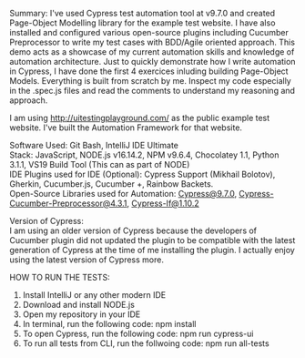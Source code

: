 Summary:
I've used Cypress test automation tool at v9.7.0 and created Page-Object Modelling library for the example test website. I have also installed and configured various open-source plugins including Cucumber Preprocessor to write my test cases with BDD/Agile oriented approach.  This demo acts as a showcase of my current automation skills and knowledge of automation architecture. Just to quickly demonstrate how I write automation in Cypress, I have done the first 4 exercices inluding building Page-Object Models. Everything is built from scratch by me. Inspect my code especially in the .spec.js files and read the comments to understand my reasoning and approach.

I am using http://uitestingplayground.com/ as the public example test website. I've built the Automation Framework for that website. 

Software Used: Git Bash, IntelliJ IDE Ultimate<br>
Stack: JavaScript, NODE.js v16.14.2, NPM v9.6.4, Chocolatey 1.1, Python 3.1.1, VS19 Build Tool (This can as part of NODE)<br>
IDE Plugins used for IDE (Optional): Cypress Support (Mikhail Bolotov), Gherkin, Cucumber.js, Cucumber +, Rainbow Backets. <br>
Open-Source Libraries used for Automation: Cypress@9.7.0, Cypress-Cucumber-Preprocessor@4.3.1, Cypress-If@1.10.2<br>

Version of Cypress:<br>
I am using an older version of Cypress because the developers of Cucumber plugin did not updated the plugin to be compatible with the latest generation of Cypress at the time of me installing the plugin. I actually enjoy using the latest version of Cypress more. 

HOW TO RUN THE TESTS:<br>
1. Install IntelliJ or any other modern IDE
2. Download and install NODE.js
3. Open my repository in your IDE
4. In terminal, run the following code: npm install
5. To open Cypress, run the following code: npm run cypress-ui
6. To run all tests from CLI, run the follwoing code: npm run all-tests
